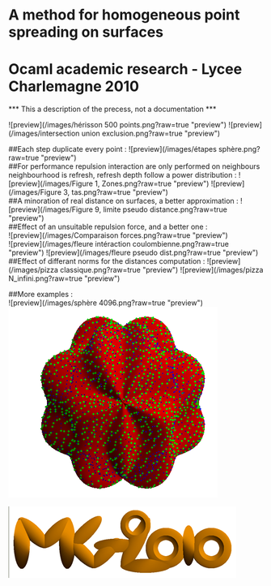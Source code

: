 A method for homogeneous point spreading on surfaces 
=============

Ocaml academic research - Lycee Charlemagne 2010
==============

*** This a description of the precess, not a documentation ***

![preview](/images/hérisson 500 points.png?raw=true "preview")
![preview](/images/intersection union exclusion.png?raw=true "preview")  
 
##Each step duplicate every point :
![preview](/images/étapes sphère.png?raw=true "preview")  
##For performance repulsion interaction are only performed on neighbours  
neighbourhood is refresh, refresh depth follow a power distribution :
![preview](/images/Figure 1, Zones.png?raw=true "preview")
![preview](/images/Figure 3, tas.png?raw=true "preview")  
##A minoration of real distance on surfaces, a better approximation :
![preview](/images/Figure 9, limite pseudo distance.png?raw=true "preview")  
##Effect of an unsuitable repulsion force, and a better one :  
![preview](/images/Comparaison forces.png?raw=true "preview")  
![preview](/images/fleure intéraction coulombienne.png?raw=true "preview")
![preview](/images/fleure pseudo dist.png?raw=true "preview")  
##Effect of differant norms for the distances computation  :
![preview](/images/pizza classique.png?raw=true "preview")
![preview](/images/pizza N_infini.png?raw=true "preview")  

##More examples :  
![preview](/images/sphère 4096.png?raw=true "preview")
![preview](/images/rose.png?raw=true "preview")  

![preview](/images/MG2010.png?raw=true "preview")
